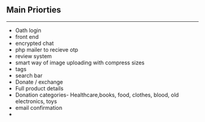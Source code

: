 ## Main Priorties
***
* Oath login
* front end
* encrypted chat 
* php mailer to recieve otp 
* review system
* smart way of image uploading with compress sizes
* tags 
* search bar
* Donate / exchange
* Full product details 
* Donation categories- Healthcare,books, food, clothes, blood, old electronics, toys
* email confirmation
* 
